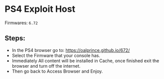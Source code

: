 # PS4 Exploit Host
Firmwares: `6.72`

## Steps:

- In the PS4 browser go to: https://oalprince.github.io/672/
- Select the Firmware that your console has.
- Immediately All content will be installed in Cache, once finished exit the browser and turn off the internet.
- Then go back to Access Browser and Enjoy.
